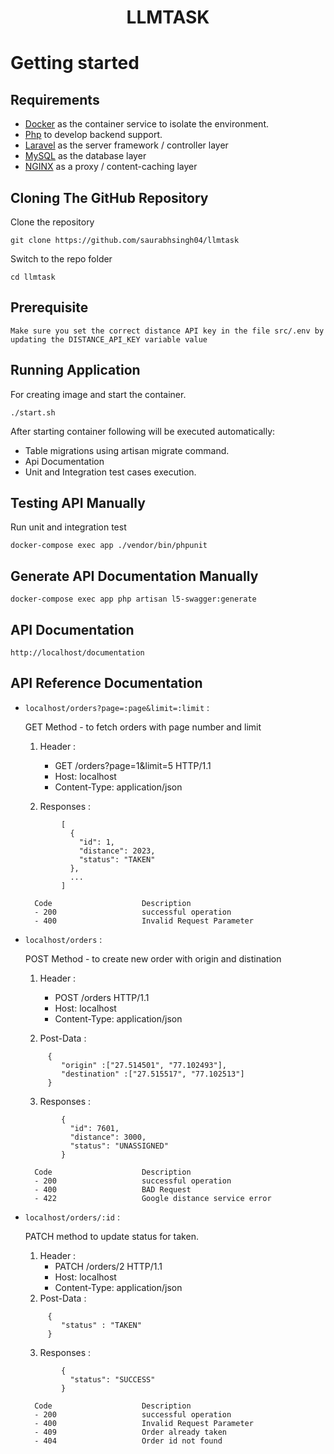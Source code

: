 # <p align="center">LLMTASK</p>
# Getting started

## Requirements

- [Docker](https://www.docker.com/) as the container service to isolate the environment.
- [Php](https://php.net/) to develop backend support.
- [Laravel](https://laravel.com) as the server framework / controller layer
- [MySQL](https://mysql.com/) as the database layer
- [NGINX](https://docs.nginx.com/nginx/admin-guide/content-cache/content-caching/) as a proxy / content-caching layer

## Cloning The GitHub Repository

Clone the repository

    git clone https://github.com/saurabhsingh04/llmtask

Switch to the repo folder

    cd llmtask

## Prerequisite
	Make sure you set the correct distance API key in the file src/.env by
    updating the DISTANCE_API_KEY variable value

## Running Application
For creating image and start the container.

	./start.sh
After starting container following will be executed automatically:

- Table migrations using artisan migrate command.
- Api Documentation
- Unit and Integration test cases execution.

## Testing API Manually

Run unit and integration test

	docker-compose exec app ./vendor/bin/phpunit

## Generate API Documentation Manually

	docker-compose exec app php artisan l5-swagger:generate

## API Documentation

	http://localhost/documentation


## API Reference Documentation
- `localhost/orders?page=:page&limit=:limit` :

    GET Method - to fetch orders with page number and limit
    1. Header :
        - GET /orders?page=1&limit=5 HTTP/1.1
        - Host: localhost
        - Content-Type: application/json

    2. Responses :

    ```
            [
              {
                "id": 1,
                "distance": 2023,
                "status": "TAKEN"
              },
              ...
            ]
    ```

        Code                    Description
        - 200                   successful operation
        - 400                   Invalid Request Parameter

- `localhost/orders` :

    POST Method - to create new order with origin and distination
    1. Header :
        - POST /orders HTTP/1.1
        - Host: localhost
        - Content-Type: application/json

    2. Post-Data :
    ```
         {
            "origin" :["27.514501", "77.102493"],
            "destination" :["27.515517", "77.102513"]
         }
    ```

    3. Responses :
    ```
            {
              "id": 7601,
              "distance": 3000,
              "status": "UNASSIGNED"
            }
    ```

        Code                    Description
        - 200                   successful operation
        - 400                   BAD Request
        - 422                   Google distance service error

- `localhost/orders/:id` :

    PATCH method to update status for taken.
    1. Header :
        - PATCH /orders/2 HTTP/1.1
        - Host: localhost
        - Content-Type: application/json
    2. Post-Data :
    ```
         {
            "status" : "TAKEN"
         }
    ```

    3. Responses :
    ```
            {
              "status": "SUCCESS"
            }
    ```

        Code                    Description
        - 200                   successful operation
        - 400                   Invalid Request Parameter
        - 409                   Order already taken
        - 404                   Order id not found
